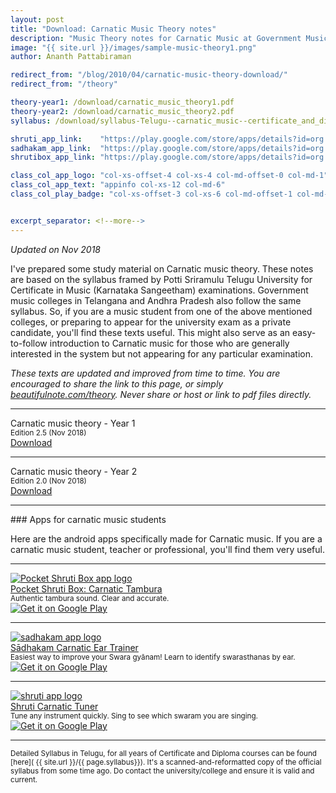 ```yaml
---
layout: post
title: "Download: Carnatic Music Theory notes"
description: "Music Theory notes for Carnatic Music at Government Music colleges, Andhra Pradesh/Telangana. PDFs. Free download"
image: "{{ site.url }}/images/sample-music-theory1.png"
author: Ananth Pattabiraman

redirect_from: "/blog/2010/04/carnatic-music-theory-download/"
redirect_from: "/theory"

theory-year1: /download/carnatic_music_theory1.pdf
theory-year2: /download/carnatic_music_theory2.pdf  
syllabus: /download/syllabus-Telugu--carnatic_music--certificate_and_diploma--all_years.pdf  

shruti_app_link:    "https://play.google.com/store/apps/details?id=org.kuyil.shruti"
sadhakam_app_link:  "https://play.google.com/store/apps/details?id=org.kuyil.sadhakam"
shrutibox_app_link: "https://play.google.com/store/apps/details?id=org.kuyil.shrutibox"

class_col_app_logo: "col-xs-offset-4 col-xs-4 col-md-offset-0 col-md-1"
class_col_app_text: "appinfo col-xs-12 col-md-6"
class_col_play_badge: "col-xs-offset-3 col-xs-6 col-md-offset-1 col-md-3"


excerpt_separator: <!--more-->
---
```


<em>Updated on Nov 2018</em>

I've prepared some study material on Carnatic music theory. These notes are based on the syllabus framed by Potti Sriramulu Telugu University for Certificate in Music (Karnataka Sangeetham) examinations. Government music colleges in Telangana and Andhra Pradesh also follow the same syllabus. So, if you are a music student from one of the above mentioned colleges, or preparing to appear for the university exam as a private candidate, you'll find these texts useful. This might also serve as an easy-to-follow introduction to Carnatic music for those who are generally interested in the system but not appearing for any particular examination.

<em>These texts are updated and improved from time to time. You are encouraged to share the link to this page, or simply <a href="{{ site.url }}/theory">beautifulnote.com/theory</a>. Never share or host or link to pdf files directly.</em>

<hr />
<div class='row'>
  <div class="col-xs-12 col-md-6 text-center theory_text_filename">
  Carnatic music theory - Year 1<br />
  <small>Edition 2.5 (Nov 2018)</small>
  </div>

  <div class="col-xs-12 col-md-6 text-center">
    <a class="btn btn-primary" href="{{ site.url }}/{{ page.theory-year1}}">Download</a>
  </div>
</div>

<hr />

<div class='row'>
  <div class="col-md-6 text-center theory_text_filename">
  Carnatic music theory - Year 2<br />
  <small>Edition 2.0 (Nov 2018)</small>
  </div>

  <div class="col-md-6 text-center">
    <a class="btn btn-primary" href="{{ site.url }}/{{ page.theory-year2}}">Download</a>
  </div>
</div>

<hr />
### Apps for carnatic music students

Here are the android apps specifically made for Carnatic music. If you are a carnatic music student, teacher or professional, you'll find them very useful.

<hr />
<div class='row vcenter-desktop'
     itemscope itemtype="schema.org/MobileApplication">
  <meta itemprop="operatingSystem" content="Android" />
  <meta itemprop="applicationCategory" content="Music" />
  <meta itemprop='sameAs' content='https://play.google.com/store/apps/details?id=org.kuyil.shrutibox'>

  <div class="{{ page.class_col_app_logo }}">
    <a href="{{ page.shrutibox_app_link }}"> 
        <img class='img-responsive center-block' alt='Pocket Shruti Box app logo' src="{{ site.url }}/images/shrutibox_logo.png" />
    </a>
  </div>

  <div class="{{ page.class_col_app_text }}">
  <a href="{{ page.shrutibox_app_link }}"><span itemprop="name">Pocket Shruti Box: Carnatic Tambura</span></a><br />
  <small><span itemprop="featureList">Authentic tambura sound. Clear and accurate.</span></small>
  </div>

  <div class="{{ page.class_col_play_badge }}">
    <a itemprop="url"
     href='https://play.google.com/store/apps/details?id=org.kuyil.shrutibox&utm_source=beautifulnote&utm_campaign=theory-notes-page&pcampaignid=MKT-Other-global-all-co-prtnr-py-PartBadge-Mar2515-1'>
      <img class='img-responsive' alt='Get it on Google Play' src='https://play.google.com/intl/en_us/badges/images/generic/en_badge_web_generic.png'/>
    </a>
  </div>
</div>


<hr />
<div class='row vcenter-desktop'
     itemscope itemtype="schema.org/MobileApplication">
  <meta itemprop="operatingSystem" content="Android" />
  <meta itemprop="applicationCategory" content="Music" />
  <meta itemprop='sameAs' content='https://play.google.com/store/apps/details?id=org.kuyil.sadhakam'>

  <div class="{{ page.class_col_app_logo }}">
    <a href="{{ page.sadhakam_app_link }}">
        <img class='img-responsive center-block' alt='sadhakam app logo' src="{{ site.url }}/images/sadhakam_logo.png" />
    </a>
  </div>

  <div class="{{ page.class_col_app_text }}">
    <a href="{{ page.sadhakam_app_link }}"><span itemprop="name">Sādhakam Carnatic Ear Trainer</span></a><br />
  <small><span itemprop="featureList">Easiest way to improve your Swara gyānam! Learn to identify swarasthanas by ear.</span></small>
  </div>

  <div class="{{ page.class_col_play_badge }}">
    <a itemprop="url"
     href='https://play.google.com/store/apps/details?id=org.kuyil.sadhakam&utm_source=beautifulnote&utm_campaign=theory-notes-page&pcampaignid=MKT-Other-global-all-co-prtnr-py-PartBadge-Mar2515-1'>
      <img class='img-responsive' alt='Get it on Google Play'
            src='https://play.google.com/intl/en_us/badges/images/generic/en_badge_web_generic.png'/>
    </a>
  </div>
</div>

<hr />
<div class='row vcenter-desktop'
     itemscope itemtype="schema.org/MobileApplication">
  <meta itemprop="operatingSystem" content="Android" />
  <meta itemprop="applicationCategory" content="Music" />
  <meta itemprop='sameAs' content='https://play.google.com/store/apps/details?id=org.kuyil.shruti'>

  <div class="{{ page.class_col_app_logo }}">
    <a href="{{ page.shruti_app_link }}">
        <img class='img-responsive center-block' alt='shruti app logo' src="{{ site.url }}/images/shruti_logo.png" />
    </a>
  </div>

  <div class="{{ page.class_col_app_text }}">
  <a href="{{ page.shruti_app_link }}"><span itemprop="name">Shruti Carnatic Tuner</span></a><br />
  <small><span itemprop="featureList">Tune any instrument quickly. Sing to see which swaram you are singing.</span></small>
  </div>

  <div class="{{ page.class_col_play_badge }}">
    <a itemprop="url"
     href='https://play.google.com/store/apps/details?id=org.kuyil.shruti&utm_source=beautifulnote&utm_campaign=theory-notes-page&pcampaignid=MKT-Other-global-all-co-prtnr-py-PartBadge-Mar2515-1'>
      <img class='img-responsive' alt='Get it on Google Play' src='https://play.google.com/intl/en_us/badges/images/generic/en_badge_web_generic.png'/>
    </a>
  </div>
</div>

<hr />
<!--more-->

<p></p>
<small>Detailed Syllabus in Telugu, for all years of Certificate and Diploma courses can be found [here]( {{ site.url }}/{{ page.syllabus}}). It's a scanned-and-reformatted copy of the official syllabus from some time ago. Do contact the university/college and ensure it is valid and current.
